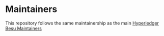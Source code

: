 # Maintainers

This repository follows the same maintainership as the main [Hyperledger Besu Maintainers](https://github.com/hyperledger/besu/blob/main/MAINTAINERS.md)
